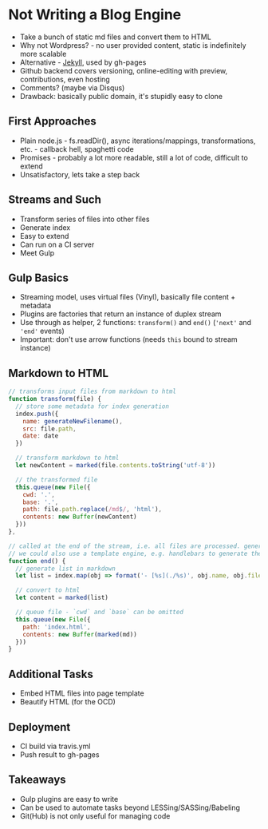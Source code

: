 # Not Writing a Blog Engine

- Take a bunch of static md files and convert them to HTML
- Why not Wordpress? - no user provided content, static is indefinitely more scalable
- Alternative - [Jekyll](https://jekyllrb.com/), used by gh-pages
- Github backend covers versioning, online-editing with preview, contributions, even hosting
- Comments? (maybe via Disqus)
- Drawback: basically public domain, it's stupidly easy to clone

## First Approaches

- Plain node.js - fs.readDir(), async iterations/mappings, transformations, etc. - callback hell,
  spaghetti code
- Promises - probably a lot more readable, still a lot of code, difficult to extend
- Unsatisfactory, lets take a step back

## Streams and Such

- Transform series of files into other files
- Generate index
- Easy to extend
- Can run on a CI server 
- Meet Gulp

## Gulp Basics

- Streaming model, uses virtual files (Vinyl), basically file content + metadata
- Plugins are factories that return an instance of duplex stream
- Use through as helper, 2 functions: `transform()` and `end()` (`'next'` and `'end'` events)
- Important: don't use arrow functions (needs `this` bound to stream instance)

## Markdown to HTML

```js
// transforms input files from markdown to html
function transform(file) {
  // store some metadata for index generation
  index.push({
    name: generateNewFilename(), 
    src: file.path,
    date: date
  })

  // transform markdown to html
  let newContent = marked(file.contents.toString('utf-8'))

  // the transformed file
  this.queue(new File({
    cwd: '.',
    base: '.',
    path: file.path.replace(/md$/, 'html'),
    contents: new Buffer(newContent)
  }))
},

// called at the end of the stream, i.e. all files are processed. generates an index.html file
// we could also use a template engine, e.g. handlebars to generate the index
function end() {
  // generate list in markdown  
  let list = index.map(obj => format('- [%s](./%s)', obj.name, obj.filename)).join('\n')

  // convert to html
  let content = marked(list)

  // queue file - `cwd` and `base` can be omitted
  this.queue(new File({
    path: 'index.html',
    contents: new Buffer(marked(md))
  }))
}
```

## Additional Tasks

- Embed HTML files into page template
- Beautify HTML (for the OCD)

## Deployment

- CI build via travis.yml
- Push result to gh-pages

## Takeaways

- Gulp plugins are easy to write
- Can be used to automate tasks beyond LESSing/SASSing/Babeling
- Git(Hub) is not only useful for managing code
